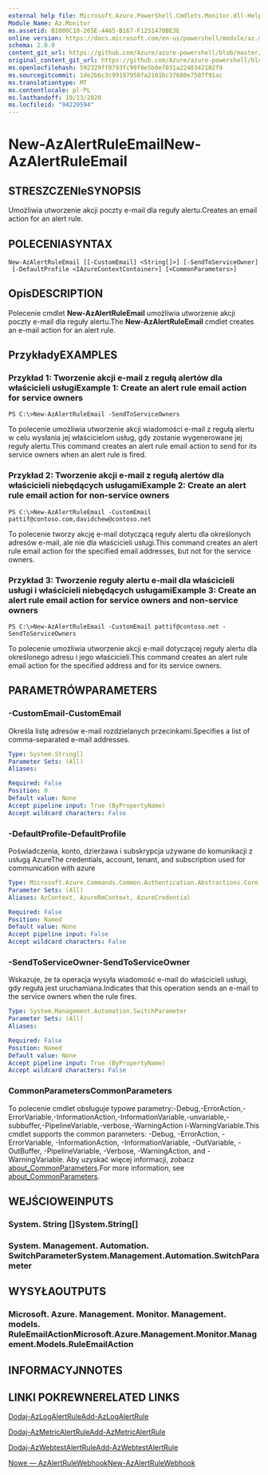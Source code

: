 ```yaml
---
external help file: Microsoft.Azure.PowerShell.Cmdlets.Monitor.dll-Help.xml
Module Name: Az.Monitor
ms.assetid: B1000C10-265E-4465-B167-F1251470BE3E
online version: https://docs.microsoft.com/en-us/powershell/module/az.monitor/new-azalertruleemail
schema: 2.0.0
content_git_url: https://github.com/Azure/azure-powershell/blob/master/src/Monitor/Monitor/help/New-AzAlertRuleEmail.md
original_content_git_url: https://github.com/Azure/azure-powershell/blob/master/src/Monitor/Monitor/help/New-AzAlertRuleEmail.md
ms.openlocfilehash: 592329ff0793fc99f8e5b0e7031a2248342102f9
ms.sourcegitcommit: 1de2b6c3c99197958fa2101bc37680e7507f91ac
ms.translationtype: MT
ms.contentlocale: pl-PL
ms.lasthandoff: 10/13/2020
ms.locfileid: "94220594"
---
```

# <span data-ttu-id="8f761-101">New-AzAlertRuleEmail</span><span class="sxs-lookup"><span data-stu-id="8f761-101">New-AzAlertRuleEmail</span></span>

## <span data-ttu-id="8f761-102">STRESZCZENIe</span><span class="sxs-lookup"><span data-stu-id="8f761-102">SYNOPSIS</span></span>
<span data-ttu-id="8f761-103">Umożliwia utworzenie akcji poczty e-mail dla reguły alertu.</span><span class="sxs-lookup"><span data-stu-id="8f761-103">Creates an email action for an alert rule.</span></span>

## <span data-ttu-id="8f761-104">POLECENIA</span><span class="sxs-lookup"><span data-stu-id="8f761-104">SYNTAX</span></span>

```
New-AzAlertRuleEmail [[-CustomEmail] <String[]>] [-SendToServiceOwner]
 [-DefaultProfile <IAzureContextContainer>] [<CommonParameters>]
```

## <span data-ttu-id="8f761-105">Opis</span><span class="sxs-lookup"><span data-stu-id="8f761-105">DESCRIPTION</span></span>
<span data-ttu-id="8f761-106">Polecenie cmdlet **New-AzAlertRuleEmail** umożliwia utworzenie akcji poczty e-mail dla reguły alertu.</span><span class="sxs-lookup"><span data-stu-id="8f761-106">The **New-AzAlertRuleEmail** cmdlet creates an e-mail action for an alert rule.</span></span>

## <span data-ttu-id="8f761-107">Przykłady</span><span class="sxs-lookup"><span data-stu-id="8f761-107">EXAMPLES</span></span>

### <span data-ttu-id="8f761-108">Przykład 1: Tworzenie akcji e-mail z regułą alertów dla właścicieli usługi</span><span class="sxs-lookup"><span data-stu-id="8f761-108">Example 1: Create an alert rule email action for service owners</span></span>
```
PS C:\>New-AzAlertRuleEmail -SendToServiceOwners
```

<span data-ttu-id="8f761-109">To polecenie umożliwia utworzenie akcji wiadomości e-mail z regułą alertu w celu wysłania jej właścicielom usług, gdy zostanie wygenerowane jej reguły alertu.</span><span class="sxs-lookup"><span data-stu-id="8f761-109">This command creates an alert rule email action to send for its service owners when an alert rule is fired.</span></span>

### <span data-ttu-id="8f761-110">Przykład 2: Tworzenie akcji e-mail z regułą alertów dla właścicieli niebędących usługami</span><span class="sxs-lookup"><span data-stu-id="8f761-110">Example 2: Create an alert rule email action for non-service owners</span></span>
```
PS C:\>New-AzAlertRuleEmail -CustomEmail pattif@contoso.com,davidchew@contoso.net
```

<span data-ttu-id="8f761-111">To polecenie tworzy akcję e-mail dotyczącą reguły alertu dla określonych adresów e-mail, ale nie dla właścicieli usługi.</span><span class="sxs-lookup"><span data-stu-id="8f761-111">This command creates an alert rule email action for the specified email addresses, but not for the service owners.</span></span>

### <span data-ttu-id="8f761-112">Przykład 3: Tworzenie reguły alertu e-mail dla właścicieli usługi i właścicieli niebędących usługami</span><span class="sxs-lookup"><span data-stu-id="8f761-112">Example 3: Create an alert rule email action for service owners and non-service owners</span></span>
```
PS C:\>New-AzAlertRuleEmail -CustomEmail pattif@contoso.net -SendToServiceOwners
```

<span data-ttu-id="8f761-113">To polecenie umożliwia utworzenie akcji e-mail dotyczącej reguły alertu dla określonego adresu i jego właścicieli.</span><span class="sxs-lookup"><span data-stu-id="8f761-113">This command creates an alert rule email action for the specified address and for its service owners.</span></span>

## <span data-ttu-id="8f761-114">PARAMETRÓW</span><span class="sxs-lookup"><span data-stu-id="8f761-114">PARAMETERS</span></span>

### <span data-ttu-id="8f761-115">-CustomEmail</span><span class="sxs-lookup"><span data-stu-id="8f761-115">-CustomEmail</span></span>
<span data-ttu-id="8f761-116">Określa listę adresów e-mail rozdzielanych przecinkami.</span><span class="sxs-lookup"><span data-stu-id="8f761-116">Specifies a list of comma-separated e-mail addresses.</span></span>

```yaml
Type: System.String[]
Parameter Sets: (All)
Aliases:

Required: False
Position: 0
Default value: None
Accept pipeline input: True (ByPropertyName)
Accept wildcard characters: False
```

### <span data-ttu-id="8f761-117">-DefaultProfile</span><span class="sxs-lookup"><span data-stu-id="8f761-117">-DefaultProfile</span></span>
<span data-ttu-id="8f761-118">Poświadczenia, konto, dzierżawa i subskrypcja używane do komunikacji z usługą Azure</span><span class="sxs-lookup"><span data-stu-id="8f761-118">The credentials, account, tenant, and subscription used for communication with azure</span></span>

```yaml
Type: Microsoft.Azure.Commands.Common.Authentication.Abstractions.Core.IAzureContextContainer
Parameter Sets: (All)
Aliases: AzContext, AzureRmContext, AzureCredential

Required: False
Position: Named
Default value: None
Accept pipeline input: False
Accept wildcard characters: False
```

### <span data-ttu-id="8f761-119">-SendToServiceOwner</span><span class="sxs-lookup"><span data-stu-id="8f761-119">-SendToServiceOwner</span></span>
<span data-ttu-id="8f761-120">Wskazuje, że ta operacja wysyła wiadomość e-mail do właścicieli usługi, gdy reguła jest uruchamiana.</span><span class="sxs-lookup"><span data-stu-id="8f761-120">Indicates that this operation sends an e-mail to the service owners when the rule fires.</span></span>

```yaml
Type: System.Management.Automation.SwitchParameter
Parameter Sets: (All)
Aliases:

Required: False
Position: Named
Default value: None
Accept pipeline input: True (ByPropertyName)
Accept wildcard characters: False
```

### <span data-ttu-id="8f761-121">CommonParameters</span><span class="sxs-lookup"><span data-stu-id="8f761-121">CommonParameters</span></span>
<span data-ttu-id="8f761-122">To polecenie cmdlet obsługuje typowe parametry:-Debug,-ErrorAction,-ErrorVariable,-InformationAction,-InformationVariable,-unvariable,-subbuffer,-PipelineVariable,-verbose,-WarningAction i-WarningVariable.</span><span class="sxs-lookup"><span data-stu-id="8f761-122">This cmdlet supports the common parameters: -Debug, -ErrorAction, -ErrorVariable, -InformationAction, -InformationVariable, -OutVariable, -OutBuffer, -PipelineVariable, -Verbose, -WarningAction, and -WarningVariable.</span></span> <span data-ttu-id="8f761-123">Aby uzyskać więcej informacji, zobacz [about_CommonParameters](http://go.microsoft.com/fwlink/?LinkID=113216).</span><span class="sxs-lookup"><span data-stu-id="8f761-123">For more information, see [about_CommonParameters](http://go.microsoft.com/fwlink/?LinkID=113216).</span></span>

## <span data-ttu-id="8f761-124">WEJŚCIOWE</span><span class="sxs-lookup"><span data-stu-id="8f761-124">INPUTS</span></span>

### <span data-ttu-id="8f761-125">System. String []</span><span class="sxs-lookup"><span data-stu-id="8f761-125">System.String[]</span></span>

### <span data-ttu-id="8f761-126">System. Management. Automation. SwitchParameter</span><span class="sxs-lookup"><span data-stu-id="8f761-126">System.Management.Automation.SwitchParameter</span></span>

## <span data-ttu-id="8f761-127">WYSYŁA</span><span class="sxs-lookup"><span data-stu-id="8f761-127">OUTPUTS</span></span>

### <span data-ttu-id="8f761-128">Microsoft. Azure. Management. Monitor. Management. models. RuleEmailAction</span><span class="sxs-lookup"><span data-stu-id="8f761-128">Microsoft.Azure.Management.Monitor.Management.Models.RuleEmailAction</span></span>

## <span data-ttu-id="8f761-129">INFORMACYJN</span><span class="sxs-lookup"><span data-stu-id="8f761-129">NOTES</span></span>

## <span data-ttu-id="8f761-130">LINKI POKREWNE</span><span class="sxs-lookup"><span data-stu-id="8f761-130">RELATED LINKS</span></span>

[<span data-ttu-id="8f761-131">Dodaj-AzLogAlertRule</span><span class="sxs-lookup"><span data-stu-id="8f761-131">Add-AzLogAlertRule</span></span>](./Add-AzLogAlertRule.md)

[<span data-ttu-id="8f761-132">Dodaj-AzMetricAlertRule</span><span class="sxs-lookup"><span data-stu-id="8f761-132">Add-AzMetricAlertRule</span></span>](./Add-AzMetricAlertRule.md)

[<span data-ttu-id="8f761-133">Dodaj-AzWebtestAlertRule</span><span class="sxs-lookup"><span data-stu-id="8f761-133">Add-AzWebtestAlertRule</span></span>](./Add-AzWebtestAlertRule.md)

[<span data-ttu-id="8f761-134">Nowe — AzAlertRuleWebhook</span><span class="sxs-lookup"><span data-stu-id="8f761-134">New-AzAlertRuleWebhook</span></span>](./New-AzAlertRuleWebhook.md)


